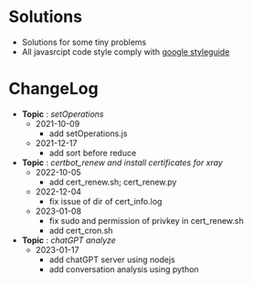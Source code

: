 # Solutions
- Solutions for some tiny problems
- All javasrcipt code style comply with [google styleguide](https://github.com/google/styleguide)

# ChangeLog
- **Topic** : *setOperations*
    - 2021-10-09 
        - add setOperations.js
    - 2021-12-17 
        - add sort before reduce
- **Topic** : *certbot_renew and install certificates for xray*
    - 2022-10-05 
        - add cert_renew.sh; cert_renew.py
    - 2022-12-04 
        - fix issue of dir of cert_info.log
    - 2023-01-08 
        - fix sudo and permission of privkey in cert_renew.sh
        - add cert_cron.sh
- **Topic** : *chatGPT analyze*
    - 2023-01-17
        - add chatGPT server using nodejs
        - add conversation analysis using python 